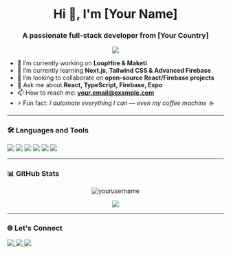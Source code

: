 <h1 align="center">Hi 👋, I'm [Your Name]</h1>
<h3 align="center">A passionate full-stack developer from [Your Country]</h3>

<p align="center">
  <img src="https://readme-typing-svg.herokuapp.com/?lines=Full-stack%20Developer;Firebase%20%7C%20React%20%7C%20TypeScript%20Lover;Building%20cool%20stuff%20for%20the%20web&center=true&width=500&height=50" />
</p>

- 🔭 I’m currently working on **LoopHire & Maketi**
- 🌱 I’m currently learning **Next.js, Tailwind CSS & Advanced Firebase**
- 👯 I’m looking to collaborate on **open-source React/Firebase projects**
- 💬 Ask me about **React, TypeScript, Firebase, Expo**
- 📫 How to reach me: **your.email@example.com**
- ⚡ Fun fact: *I automate everything I can — even my coffee machine ☕*

---

### 🛠️ Languages and Tools
<p align="left">
  <img src="https://img.shields.io/badge/React-20232A?style=for-the-badge&logo=react&logoColor=61DAFB" />
  <img src="https://img.shields.io/badge/TypeScript-007ACC?style=for-the-badge&logo=typescript&logoColor=white" />
  <img src="https://img.shields.io/badge/Firebase-ffca28?style=for-the-badge&logo=firebase&logoColor=black" />
  <img src="https://img.shields.io/badge/Tailwind_CSS-38B2AC?style=for-the-badge&logo=tailwind-css&logoColor=white" />
  <img src="https://img.shields.io/badge/Expo-000020?style=for-the-badge&logo=expo&logoColor=white" />
  <img src="https://img.shields.io/badge/GitHub-181717?style=for-the-badge&logo=github&logoColor=white" />
</p>

---

### 📊 GitHub Stats

<p align="center">
  <img src="https://github-readme-stats.vercel.app/api?username=yourusername&show_icons=true&theme=radical" alt="yourusername" />
</p>

<p align="center">
  <img src="https://github-readme-streak-stats.herokuapp.com/?user=yourusername&theme=radical" />
</p>

---

### 🌐 Let's Connect

<p align="left">
  <a href="https://linkedin.com/in/yourprofile" target="_blank">
    <img src="https://img.shields.io/badge/LinkedIn-blue?style=for-the-badge&logo=linkedin&logoColor=white" />
  </a>
  <a href="https://twitter.com/yourprofile" target="_blank">
    <img src="https://img.shields.io/badge/Twitter-blue?style=for-the-badge&logo=twitter&logoColor=white" />
  </a>
  <a href="https://yourportfolio.com" target="_blank">
    <img src="https://img.shields.io/badge/Portfolio-000?style=for-the-badge&logo=firefox&logoColor=white" />
  </a>
</p>
